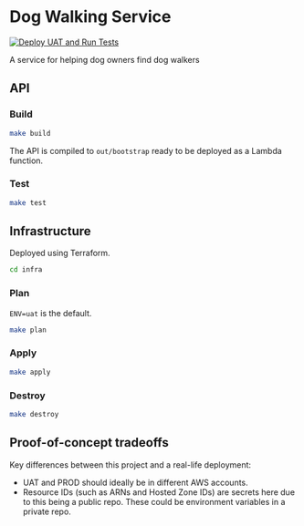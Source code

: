 # Dog Walking Service
[![Deploy UAT and Run Tests](https://github.com/rhargreaves/dog-walking/actions/workflows/deploy-uat.yaml/badge.svg)](https://github.com/rhargreaves/dog-walking/actions/workflows/deploy-uat.yaml)

A service for helping dog owners find dog walkers

## API

### Build

```sh
make build
```

The API is compiled to `out/bootstrap` ready to be deployed as a Lambda function.

### Test

```sh
make test
```

## Infrastructure

Deployed using Terraform.

```sh
cd infra
```

### Plan

`ENV=uat` is the default.

```sh
make plan
```

### Apply

```sh
make apply
```

### Destroy

```sh
make destroy
```

## Proof-of-concept tradeoffs

Key differences between this project and a real-life deployment:

* UAT and PROD should ideally be in different AWS accounts.
* Resource IDs (such as ARNs and Hosted Zone IDs) are secrets here due to this being a public repo. These could be environment variables in a private repo.
